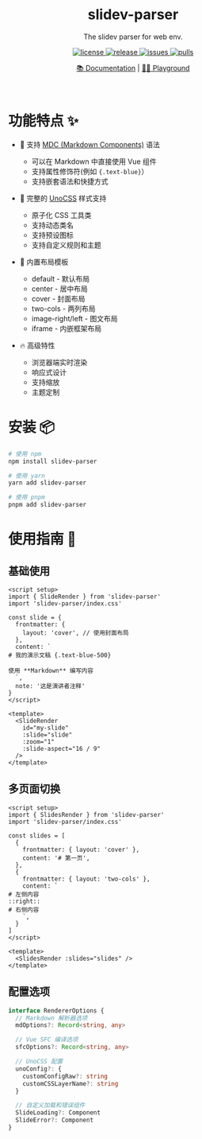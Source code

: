 <h1 align="center">slidev-parser</h1>

<p align="center">
The slidev parser for web env.
</p>

<p align="center">
  <a href="https://github.com/MarleneJiang/slidev-parser/blob/main/LICENSE.md">
    <img src="https://img.shields.io/github/license/MarleneJiang/slidev-parser?color=red" alt="license">
  </a>
  <a href="https://github.com/MarleneJiang/slidev-parser/releases">
    <img src="https://img.shields.io/github/v/release/MarleneJiang/slidev-parser?color=purple&include_prereleases" alt="release">
  </a>
  <a href="https://github.com/MarleneJiang/slidev-parser/issues">
    <img src="https://img.shields.io/github/issues/MarleneJiang/slidev-parser.svg?color=lightgreen" alt="issues">
  </a>
  <a href="https://github.com/MarleneJiang/slidev-parser/pulls">
    <img src="https://img.shields.io/github/issues-pr/MarleneJiang/slidev-parser.svg?color=lightgreen" alt="pulls">
  </a>
</p>

<p align="center">
<a href="">📚 Documentation</a> |
<a href="https://stackblitz.com/edit/vitejs-vite-hbatbgm5?file=src%2FApp.vue">🤹‍♂️ Playground</a>
</p>
<br>

# 功能特点 ✨

- 📝 支持 [MDC (Markdown Components)](https://content.nuxtjs.org/guide/writing/mdc) 语法
  - 可以在 Markdown 中直接使用 Vue 组件
  - 支持属性修饰符(例如 `{.text-blue}`）
  - 支持嵌套语法和快捷方式

- 🎨 完整的 [UnoCSS](https://unocss.dev/) 样式支持
  - 原子化 CSS 工具类
  - 支持动态类名
  - 支持预设图标
  - 支持自定义规则和主题

- 📐 内置布局模板
  - default - 默认布局
  - center - 居中布局
  - cover - 封面布局
  - two-cols - 两列布局
  - image-right/left - 图文布局
  - iframe - 内嵌框架布局

- 🔥 高级特性
  - 浏览器端实时渲染
  - 响应式设计
  - 支持缩放
  - 主题定制

# 安装 📦

```bash
# 使用 npm
npm install slidev-parser

# 使用 yarn
yarn add slidev-parser

# 使用 pnpm
pnpm add slidev-parser

```

# 使用指南 📖

## 基础使用

```vue
<script setup>
import { SlideRender } from 'slidev-parser'
import 'slidev-parser/index.css'

const slide = {
  frontmatter: {
    layout: 'cover', // 使用封面布局
  },
  content: `
# 我的演示文稿 {.text-blue-500}

使用 **Markdown** 编写内容
  `,
  note: '这是演讲者注释'
}
</script>

<template>
  <SlideRender
    id="my-slide"
    :slide="slide"
    :zoom="1"
    :slide-aspect="16 / 9"
  />
</template>
```

## 多页面切换

```vue
<script setup>
import { SlidesRender } from 'slidev-parser'
import 'slidev-parser/index.css'

const slides = [
  {
    frontmatter: { layout: 'cover' },
    content: '# 第一页',
  },
  {
    frontmatter: { layout: 'two-cols' },
    content: `
# 左侧内容
::right::
# 右侧内容
    `,
  }
]
</script>

<template>
  <SlidesRender :slides="slides" />
</template>
```

## 配置选项

```ts
interface RendererOptions {
  // Markdown 解析器选项
  mdOptions?: Record<string, any>

  // Vue SFC 编译选项
  sfcOptions?: Record<string, any>

  // UnoCSS 配置
  unoConfig?: {
    customConfigRaw?: string
    customCSSLayerName?: string
  }

  // 自定义加载和错误组件
  SlideLoading?: Component
  SlideError?: Component
}
```
